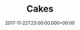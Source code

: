 ---
layout: product-listing
title: Cakes
sub-title: Discover The Brown Bean's range of delicious cakes, all homemade in Lisburn, Northern Ireland.
permalink: products/cakes
category: cakes
hero-image: /v1646604834/brownbean/web/bb-package.jpg
date: 2017-11-22T23:00:00.000+00:00
---